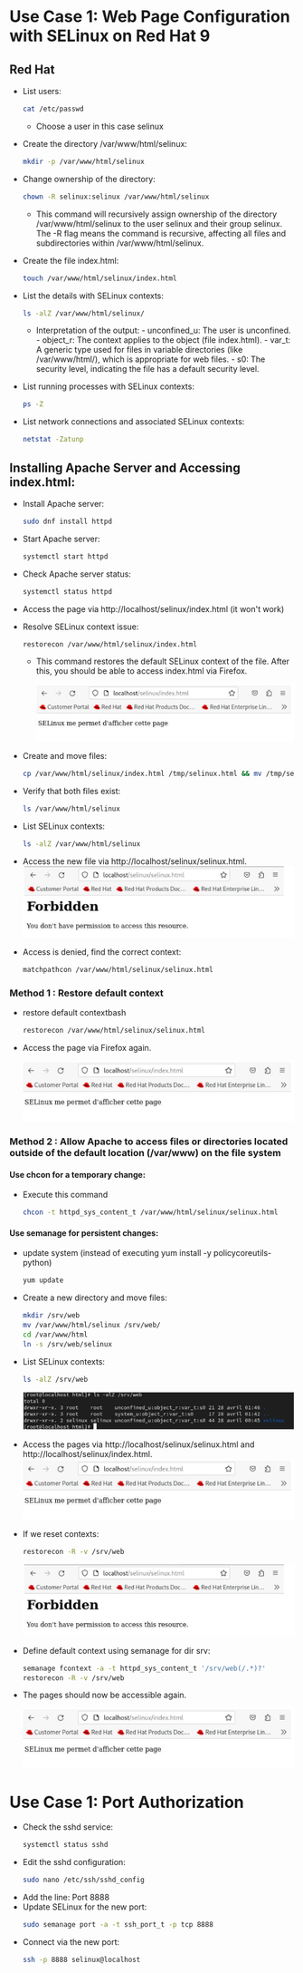# Use Case 1: Web Page Configuration with SELinux on Red Hat 9

## Red Hat

- List users:
  ```bash
  cat /etc/passwd
  ```
   - Choose a user in this case selinux
- Create the directory /var/www/html/selinux:
  ```bash
  mkdir -p /var/www/html/selinux
  ```
- Change ownership of the directory:
  ```bash
  chown -R selinux:selinux /var/www/html/selinux
  ```
  - This command will recursively assign ownership of the directory /var/www/html/selinux to the user selinux and their group selinux. The -R flag means the command is recursive, affecting all files and subdirectories within /var/www/html/selinux.

- Create the file index.html:
  ```bash
  touch /var/www/html/selinux/index.html
  ```
- List the details with SELinux contexts:
  ```bash
  ls -alZ /var/www/html/selinux/
  ```
  - Interpretation of the output:
        - unconfined_u: The user is unconfined.
        - object_r: The context applies to the object (file index.html).
        - var_t: A generic type used for files in variable directories (like /var/www/html/), which is appropriate for web files.
        - s0: The security level, indicating the file has a default security level.
- List running processes with SELinux contexts:
  ```bash
  ps -Z
  ```
- List network connections and associated SELinux contexts:
  ```bash
  netstat -Zatunp
  ```

## Installing Apache Server and Accessing index.html:

- Install Apache server:
  ```bash
  sudo dnf install httpd
  ```
- Start Apache server:
  ```bash
  systemctl start httpd
  ```
- Check Apache server status:
  ```bash
  systemctl status httpd
  ```
- Access the page via http://localhost/selinux/index.html (it won't work)
- Resolve SELinux context issue:
  ```bash
  restorecon /var/www/html/selinux/index.html
  ```
  - This command restores the default SELinux context of the file. After this, you should be able to access index.html via Firefox.
    
    ![Local Example](./images/Selinux/cap1.JPG)
  
- Create and move files:
  ```bash
  cp /var/www/html/selinux/index.html /tmp/selinux.html && mv /tmp/selinux.html /var/www/html/selinux/
  ```
- Verify that both files exist:
  ```bash
  ls /var/www/html/selinux
  ```
- List SELinux contexts:
  ```bash
  ls -alZ /var/www/html/selinux
  ```
- Access the new file via http://localhost/selinux/selinux.html.
  ![Local Example](./images/Selinux/cap2.JPG)
  
- Access is denied, find the correct context:
  ```bash
  matchpathcon /var/www/html/selinux/selinux.html
  ```
### Method 1 : Restore default context

- restore default contextbash
  ```bash
  restorecon /var/www/html/selinux/selinux.html
  ```
- Access the page via Firefox again.
  
  ![Local Example](./images/Selinux/cap1.JPG)
  
### Method 2 : Allow Apache to access files or directories located outside of the default location (/var/www) on the file system

#### Use chcon for a temporary change:
- Execute this command
  ```bash
  chcon -t httpd_sys_content_t /var/www/html/selinux/selinux.html
  ```
#### Use semanage for persistent changes:

- update system (instead of executing yum install -y policycoreutils-python)
  ```bash
  yum update
  ```
- Create a new directory and move files:
  ```bash
  mkdir /srv/web
  mv /var/www/html/selinux /srv/web/
  cd /var/www/html
  ln -s /srv/web/selinux
  ```
- List SELinux contexts:
  ```bash
  ls -alZ /srv/web
  ```
  ![Local Example](./images/Selinux/cap3.JPG)
  
- Access the pages via http://localhost/selinux/selinux.html and http://localhost/selinux/index.html.
  ![Local Example](./images/Selinux/cap1.JPG)
- If we reset contexts:
  ```bash
  restorecon -R -v /srv/web
  ```
  ![Local Example](./images/Selinux/cap2.JPG)

- Define default context using semanage for dir srv:
  ```bash
  semanage fcontext -a -t httpd_sys_content_t '/srv/web(/.*)?'
  restorecon -R -v /srv/web
  
- The pages should now be accessible again.
  
  ![Local Example](./images/Selinux/cap1.JPG)

# Use Case 1: Port Authorization

- Check the sshd service:
  ```bash
  systemctl status sshd
  ```
- Edit the sshd configuration:
  ```bash
  sudo nano /etc/ssh/sshd_config
  ```
- Add the line: Port 8888
- Update SELinux for the new port:
  ```bash
  sudo semanage port -a -t ssh_port_t -p tcp 8888
  ```
- Connect via the new port:
  ```bash
  ssh -p 8888 selinux@localhost
  ```
